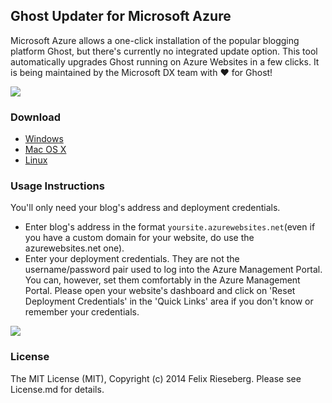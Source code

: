 ## Ghost Updater for Microsoft Azure
Microsoft Azure allows a one-click installation of the popular blogging platform Ghost, but there's currently no integrated update option. This tool automatically upgrades Ghost running on Azure Websites in a few clicks. It is being maintained by the Microsoft DX team with :heart: for Ghost!

![](https://raw.githubusercontent.com/felixrieseberg/Ghost-Updater-Azure/master/docs/screens.png)

### Download
- [Windows](https://github.com/felixrieseberg/Ghost-Updater-Azure/releases/download/v0.5.1/GhostUpdate-0.5.1-windows.zip)
- [Mac OS X](https://github.com/felixrieseberg/Ghost-Updater-Azure/releases/download/v0.5.1/GhostUpdater-0.5.1-osx.dmg)
- [Linux](https://github.com/felixrieseberg/Ghost-Updater-Azure/releases/download/v0.5.1/GhostUpdater-0.5.1-linux.zip)

### Usage Instructions
You'll only need your blog's address and deployment credentials. 
- Enter blog's address in the format `yoursite.azurewebsites.net`(even if you have a custom domain for your website, do use the azurewebsites.net one).
- Enter your deployment credentials. They are not the username/password pair used to log into the Azure Management Portal. You can, however, set them comfortably in the Azure Management Portal. Please open your website's dashboard and click on 'Reset Deployment Credentials' in the 'Quick Links' area if you don't know or remember your credentials.

![](https://raw.githubusercontent.com/felixrieseberg/Ghost-Updater-Azure/master/docs/password-screen2.png)

### License
The MIT License (MIT), Copyright (c) 2014 Felix Rieseberg. Please see License.md for details.
